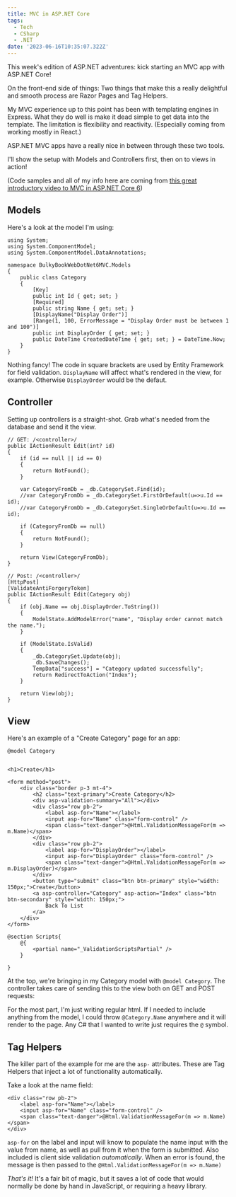 ```yaml
---
title: MVC in ASP.NET Core
tags:
  - Tech
  - CSharp
  - .NET
date: '2023-06-16T10:35:07.322Z'
---
```


This week's edition of ASP.NET adventures: kick starting an MVC app with ASP.NET Core!

On the front-end side of things: Two things that make this a really delightful and smooth process are Razor Pages and Tag Helpers.

My MVC experience up to this point has been with templating engines in Express. What they do well is make it dead simple to get data into the template. The limitation is flexibility and reactivity. (Especially coming from working mostly in React.)

ASP.NET MVC apps have a really nice in between through these two tools.

I'll show the setup with Models and Controllers first, then on to views in action!

(Code samples and all of my info here are coming from [this great introductory video to MVC in ASP.NET Core 6](https://youtu.be/hZ1DASYd9rk))

## Models

Here's a look at the model I'm using:

```
using System;
using System.ComponentModel;
using System.ComponentModel.DataAnnotations;

namespace BulkyBookWebDotNet6MVC.Models
{
	public class Category
	{
		[Key]
		public int Id { get; set; }
		[Required]
		public string Name { get; set; }
		[DisplayName("Display Order")]
		[Range(1, 100, ErrorMessage = "Display Order must be between 1 and 100")]
		public int DisplayOrder { get; set; }
		public DateTime CreatedDateTime { get; set; } = DateTime.Now;
	}
}

```

Nothing fancy! The code in square brackets are used by Entity Framework for field validation. `DisplayName` will affect what's rendered in the view, for example. Otherwise `DisplayOrder` would be the defaut.

## Controller

Setting up controllers is a straight-shot. Grab what's needed from the database and send it the view.

```
// GET: /<controller>/
public IActionResult Edit(int? id)
{
    if (id == null || id == 0)
    {
        return NotFound();
    }

    var CategoryFromDb = _db.CategorySet.Find(id);
    //var CategoryFromDb = _db.CategorySet.FirstOrDefault(u=>u.Id == id);
    //var CategoryFromDb = _db.CategorySet.SingleOrDefault(u=>u.Id == id);

    if (CategoryFromDb == null)
    {
        return NotFound();
    }

    return View(CategoryFromDb);
}

// Post: /<controller>/
[HttpPost]
[ValidateAntiForgeryToken]
public IActionResult Edit(Category obj)
{
    if (obj.Name == obj.DisplayOrder.ToString())
    {
        ModelState.AddModelError("name", "Display order cannot match the name.");
    }

    if (ModelState.IsValid)
    {
        _db.CategorySet.Update(obj);
        _db.SaveChanges();
        TempData["success"] = "Category updated successfully";
        return RedirectToAction("Index");
    }

    return View(obj);
}

```

## View

Here's an example of a "Create Category" page for an app:

```
@model Category


<h1>Create</h1>

<form method="post">
    <div class="border p-3 mt-4">
        <h2 class="text-primary">Create Category</h2>
        <div asp-validation-summary="All"></div>
        <div class="row pb-2">
            <label asp-for="Name"></label>
            <input asp-for="Name" class="form-control" />
            <span class="text-danger">@Html.ValidationMessageFor(m => m.Name)</span>
        </div>
        <div class="row pb-2">
            <label asp-for="DisplayOrder"></label>
            <input asp-for="DisplayOrder" class="form-control" />
            <span class="text-danger">@Html.ValidationMessageFor(m => m.DisplayOrder)</span>
        </div>
        <button type="submit" class="btn btn-primary" style="width: 150px;">Create</button>
        <a asp-controller="Category" asp-action="Index" class="btn btn-secondary" style="width: 150px;">
            Back To List
        </a>
    </div>
</form>

@section Scripts{
    @{
        <partial name="_ValidationScriptsPartial" />
    }

}

```

At the top, we're bringing in my Category model with `@model Category`. The controller takes care of sending this to the view both on GET and POST requests:

For the most part, I'm just writing regular html. If I needed to include anything from the model, I could throw `@Category.Name` anywhere and it will render to the page. Any C# that I wanted to write just requires the `@` symbol.

## Tag Helpers

The killer part of the example for me are the `asp-` attributes. These are Tag Helpers that inject a lot of functionality automatically.

Take a look at the name field:

```
<div class="row pb-2">
    <label asp-for="Name"></label>
    <input asp-for="Name" class="form-control" />
    <span class="text-danger">@Html.ValidationMessageFor(m => m.Name)</span>
</div>
```

`asp-for` on the label and input will know to populate the name input with the value from name, as well as pull from it when the form is submitted. Also included is client side validation _automatically_. When an error is found, the message is then passed to the `@Html.ValidationMessageFor(m => m.Name)`

_That's it!_ It's a fair bit of magic, but it saves a lot of code that would normally be done by hand in JavaScript, or requiring a heavy library.
